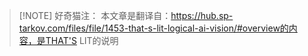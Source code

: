 
> [!NOTE] 好奇猫注：
> 本文章是翻译自：https://hub.sp-tarkov.com/files/file/1453-that-s-lit-logical-ai-vision/#overview的内容，是THAT'S LIT的说明
